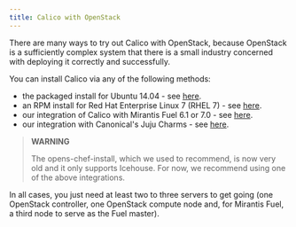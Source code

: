 ```yaml
---
title: Calico with OpenStack
---
```


There are many ways to try out Calico with OpenStack, because OpenStack
is a sufficiently complex system that there is a small industry
concerned with deploying it correctly and successfully.

You can install Calico via any of the following methods:

-   the packaged install for Ubuntu 14.04 - see [here](ubuntu-opens-install).
-   an RPM install for Red Hat Enterprise Linux 7 (RHEL 7) - see [here](redhat-opens-install).
-   our integration of Calico with Mirantis Fuel 6.1 or 7.0 - see
    [here](fuel-integration).
-   our integration with Canonical's Juju Charms - see
    [here](juju-opens-install).

> **WARNING**
>
> The opens-chef-install, which we used to recommend,
> is now very old and it only supports Icehouse. For now, we
> recommend using one of the above integrations.
>

In all cases, you just need at least two to three servers to get going
(one OpenStack controller, one OpenStack compute node and, for Mirantis
Fuel, a third node to serve as the Fuel master).
